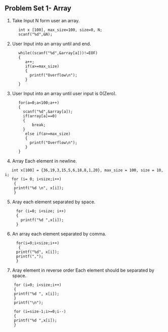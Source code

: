 ## Problem Set 1- Array
1. Take Input N form user an array.
```
      int x [100], max_size=100, size=0, N;
      scanf("%d",&N);
```
2. User Input into an array until and end.

```
      while((scanf("%d",&array[a]))!=EOF)
      {
         a++;
         if(a>=max_size)
         {
           printf("Overflow\n");
         }
      }
```

3. User Input into an array until user input is 0(Zero).

```
      for(a=0;a<100;a++)
      {
        scanf("%d",&array[a]);
        if(array[a]==0)
        {
            break;
        }
         else if(a>=max_size)
         {
           printf("Overflow\n");
         }
      }

 ```
      
4. Array Each element in newline.
      
  ```
     int x[100] = {36,19,3,15,5,6,18,8,1,20}, max_size = 100, size = 10, i; 
     for (i= 0; i<size;i++)
      {
      printf("%d \n", x[i]);
      }
  ```
    
5. Aray each element separated by space.
    
 ```
      for (i=0; i<size; i++)
      {
        printf("%d ",x[i]);
      }
 ```
6. An array each element separated by comma.
    
 ```
      for(i=0;i<size;i++)
       {
      printf("%d", x[i]);
      printf(",");
      }
 ```

7. Aray element in reverse order Each element should be separated by space.

  ```
      for (i=0; i<size;i++)
      {
      printf("%d ", x[i]);
      }
      printf("\n");

      for (i=size-1;i>=0;i--)
      {
      printf("%d ",x[i]);
      }
  ```
